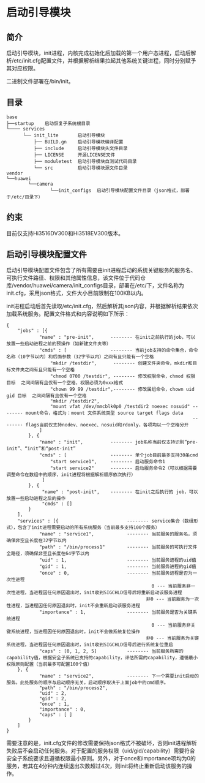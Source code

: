 # 启动引导模块<a name="ZH-CN_TOPIC_0000001054781918"></a>

## 简介<a name="section469617221261"></a>

启动引导模块，init进程，内核完成初始化后加载的第一个用户态进程，启动后解析/etc/init.cfg配置文件，并根据解析结果拉起其他系统关键进程，同时分别赋予其对应权限。

二进制文件部署在/bin/init。

## 目录<a name="section15884114210197"></a>

```
base
├──startup    启动恢复子系统根目录  
└──── services
      └── init_lite       启动引导模块
          ├── BUILD.gn    启动引导模块编译配置
          ├── include     启动引导模块头文件目录
          ├── LICENSE     开源LICENSE文件
          ├── moduletest  启动引导模块自测试代码目录
          └── src         启动引导模块源文件目录
vendor
└──huawei
        └──camera
                └──init_configs  启动引导模块配置文件目录（json格式，部署于/etc/目录下）
```

## 约束<a name="section12212842173518"></a>

目前仅支持Hi3516DV300和Hi3518EV300版本。

## 启动引导模块配置文件<a name="section1464106163817"></a>

启动引导模块配置文件包含了所有需要由init进程启动的系统关键服务的服务名、可执行文件路径、权限和其他属性信息，该文件位于代码仓库/vendor/huawei/camera/init\_configs目录，部署在/etc/下，文件名称为init.cfg，采用json格式，文件大小目前限制在100KB以内。

init进程启动后首先读取/etc/init.cfg，然后解析其json内容，并根据解析结果依次加载系统服务。配置文件格式和内容说明如下所示：

```
{
    "jobs" : [{
            "name" : "pre-init",      -------- 在init之前执行的job，可以放置一些启动进程之前的预操作（如新建文件夹等）
            "cmds" : [                -------- 当前job支持的命令集合，命令名称（10字节以内）和后面参数（32字节以内）之间有且只能有一个空格
                "mkdir /testdir",      -------- 创建文件夹命令，mkdir和目标文件夹之间有且只能有一个空格
                "chmod 0700 /testdir", -------- 修改权限命令，chmod 权限 目标  之间间隔有且仅有一个空格，权限必须为0xxx格式
                "chown 99 99 /testdir",-------- 修改属组命令，chown uid gid 目标  之间间隔有且仅有一个空格
                "mkdir /testdir2",
                "mount vfat /dev/mmcblk0p0 /testdir2 noexec nosuid" -------- mount命令，格式为：mount 文件系统类型 source target flags data
                                                                    -------- flags当前仅支持nodev、noexec、nosuid和rdonly，各项均以一个空格分开
            ]
        }, {
            "name" : "init",          -------- job名称当前仅支持识别“pre-init”、“init”和“post-init”
            "cmds" : [                -------- 单个job目前最多支持30条cmd
                "start service1",     -------- 启动服务命令1
                "start service2"      -------- 启动服务命令2（可以根据需要调整命令在数组中的顺序，init进程将根据解析顺序依次执行）
             ]
        }, {
             "name" : "post-init",    -------- 在init之后执行的 job，可以放置一些启动进程之后的操作
             "cmds" : []
        }
    ],
    "services" : [{                         -------- service集合（数组形式），包含了init进程需要启动的所有系统服务（当前最多支持100个服务）
            "name" : "service1",            -------- 当前服务的服务名，须确保非空且长度在32字节以内
            "path" : "/bin/process1"        -------- 当前服务的可执行文件全路径，须确保非空且长度在64字节以内
            "uid" : 1,                      -------- 当前服务进程的uid值
            "gid" : 1,                      -------- 当前服务进程的gid值
            "once" : 0,                     -------- 当前服务进程是否为一次性进程
                                                     0 --- 当前服务非一次性进程，当进程因任何原因退出时，init收到SIGCHLD信号后将重新启动该服务进程
                                                   非0 --- 当前服务为一次性进程，当进程因任何原因退出时，init不会重新启动该服务进程
            "importance" : 1,               -------- 当前服务是否为关键系统进程
                                                     0 --- 当前服务非关键系统进程，当进程因任何原因退出时，init不会做系统复位操作
                                                   非0 --- 当前服务为关键系统进程，当进程因任何原因退出时，init收到SIGCHLD信号后进行系统复位重启
            "caps" : [0, 1, 2, 5]           -------- 当前服务所需的capability值，根据安全子系统已支持的capability，评估所需的capability，遵循最小权限原则配置（当前最多可配置100个值）
    }, {
            "name" : "service2",            -------- 下一个需要init启动的服务。此处服务的顺序与启动顺序无关，启动顺序取决于上面job中的cmd顺序。
            "path" : "/bin/process2",
            "uid" : 2,
            "gid" : 2,
            "once" : 1,
            "importance" : 0,
            "caps" : [ ]
        }
    ]
}
```

需要注意的是，init.cfg文件的修改需要保持json格式不被破坏，否则init进程解析失败后不会启动任何服务。对于配置的服务权限（uid/gid/capability）需要符合安全子系统要求且遵循权限最小原则。另外，对于once和importance项均为0的服务，若其在4分钟内连续退出次数超过4次，则init将终止重新启动该服务的操作。

